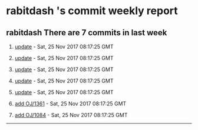 #  rabitdash 's commit weekly report

##  rabitdash There are 7  commits in last week 

1. [update](https://github.com/rabitdash/practice/commit/0fb1f23ab42f3e27360463a51629817facf87eab) - Sat, 25 Nov 2017 08:17:25 GMT 

2. [update](https://github.com/rabitdash/practice/commit/a45ad2081fb3d46781d048265fa1437f5a8ff016) - Sat, 25 Nov 2017 08:17:25 GMT 

3. [update](https://github.com/rabitdash/practice/commit/ea5d1ca5b57ad50f6b06e7539149c443dd09ec50) - Sat, 25 Nov 2017 08:17:25 GMT 

4. [update](https://github.com/rabitdash/practice/commit/ef2fc3ab697b78400e1208d311af4f0f95724853) - Sat, 25 Nov 2017 08:17:25 GMT 

5. [update](https://github.com/rabitdash/practice/commit/106f3adbe724e8f07a43caf25d0cd1f93feb2b31) - Sat, 25 Nov 2017 08:17:25 GMT 

6. [add OJ/1361](https://github.com/rabitdash/practice/commit/44d466fc128e78e148876f1ce654cb3d6c14f535) - Sat, 25 Nov 2017 08:17:25 GMT 

7. [add OJ/1084](https://github.com/rabitdash/practice/commit/f9c1740ff32b25223c6ea435090e587d37357722) - Sat, 25 Nov 2017 08:17:25 GMT 

---
